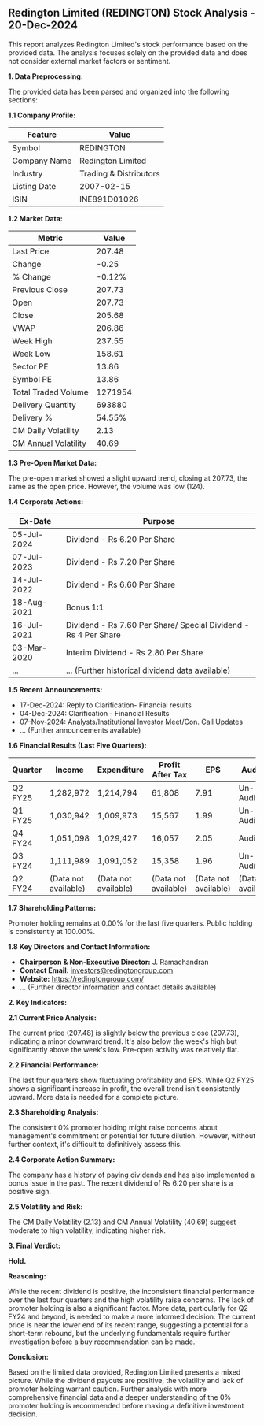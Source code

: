 ## Redington Limited (REDINGTON) Stock Analysis - 20-Dec-2024

This report analyzes Redington Limited's stock performance based on the provided data.  The analysis focuses solely on the provided data and does not consider external market factors or sentiment.

**1. Data Preprocessing:**

The provided data has been parsed and organized into the following sections:

**1.1 Company Profile:**

| Feature             | Value                     |
|----------------------|--------------------------|
| Symbol               | REDINGTON                 |
| Company Name         | Redington Limited          |
| Industry             | Trading & Distributors    |
| Listing Date         | 2007-02-15                |
| ISIN                  | INE891D01026              |


**1.2 Market Data:**

| Metric                | Value      |
|------------------------|------------|
| Last Price             | 207.48     |
| Change                 | -0.25      |
| % Change               | -0.12%     |
| Previous Close         | 207.73     |
| Open                   | 207.73     |
| Close                  | 205.68     |
| VWAP                  | 206.86     |
| Week High              | 237.55     |
| Week Low               | 158.61     |
| Sector PE              | 13.86      |
| Symbol PE              | 13.86      |
| Total Traded Volume    | 1271954   |
| Delivery Quantity      | 693880    |
| Delivery %             | 54.55%    |
| CM Daily Volatility    | 2.13       |
| CM Annual Volatility   | 40.69      |


**1.3 Pre-Open Market Data:**

The pre-open market showed a slight upward trend, closing at 207.73, the same as the open price.  However, the volume was low (124).

**1.4 Corporate Actions:**

| Ex-Date     | Purpose                                      |
|-------------|----------------------------------------------|
| 05-Jul-2024 | Dividend - Rs 6.20 Per Share                 |
| 07-Jul-2023 | Dividend - Rs 7.20 Per Share                 |
| 14-Jul-2022 | Dividend - Rs 6.60 Per Share                 |
| 18-Aug-2021 | Bonus 1:1                                     |
| 16-Jul-2021 | Dividend - Rs 7.60 Per Share/ Special Dividend - Rs 4 Per Share |
| 03-Mar-2020 | Interim Dividend - Rs 2.80 Per Share         |
| ...          | ... (Further historical dividend data available) |


**1.5 Recent Announcements:**

* 17-Dec-2024: Reply to Clarification- Financial results
* 04-Dec-2024: Clarification - Financial Results
* 07-Nov-2024: Analysts/Institutional Investor Meet/Con. Call Updates
* ... (Further announcements available)


**1.6 Financial Results (Last Five Quarters):**

| Quarter      | Income       | Expenditure  | Profit After Tax | EPS     | Audited |
|--------------|--------------|---------------|-------------------|---------|---------|
| Q2 FY25      | 1,282,972    | 1,214,794     | 61,808           | 7.91    | Un-Audited |
| Q1 FY25      | 1,030,942    | 1,009,973     | 15,567           | 1.99    | Un-Audited |
| Q4 FY24      | 1,051,098    | 1,029,427     | 16,057           | 2.05    | Audited  |
| Q3 FY24      | 1,111,989    | 1,091,052     | 15,358           | 1.96    | Un-Audited |
| Q2 FY24      |  (Data not available) | (Data not available) | (Data not available) | (Data not available) | (Data not available) |


**1.7 Shareholding Patterns:**

Promoter holding remains at 0.00% for the last five quarters. Public holding is consistently at 100.00%.


**1.8 Key Directors and Contact Information:**

* **Chairperson & Non-Executive Director:** J. Ramachandran
* **Contact Email:** investors@redingtongroup.com
* **Website:** https://redingtongroup.com/
* ... (Further director information and contact details available)


**2. Key Indicators:**

**2.1 Current Price Analysis:**

The current price (207.48) is slightly below the previous close (207.73), indicating a minor downward trend.  It's also below the week's high but significantly above the week's low.  Pre-open activity was relatively flat.

**2.2 Financial Performance:**

The last four quarters show fluctuating profitability and EPS.  While Q2 FY25 shows a significant increase in profit, the overall trend isn't consistently upward.  More data is needed for a complete picture.

**2.3 Shareholding Analysis:**

The consistent 0% promoter holding might raise concerns about management's commitment or potential for future dilution.  However, without further context, it's difficult to definitively assess this.

**2.4 Corporate Action Summary:**

The company has a history of paying dividends and has also implemented a bonus issue in the past.  The recent dividend of Rs 6.20 per share is a positive sign.

**2.5 Volatility and Risk:**

The CM Daily Volatility (2.13) and CM Annual Volatility (40.69) suggest moderate to high volatility, indicating higher risk.

**3. Final Verdict:**

**Hold.**

**Reasoning:**

While the recent dividend is positive, the inconsistent financial performance over the last four quarters and the high volatility raise concerns.  The lack of promoter holding is also a significant factor.  More data, particularly for Q2 FY24 and beyond, is needed to make a more informed decision.  The current price is near the lower end of its recent range, suggesting a potential for a short-term rebound, but the underlying fundamentals require further investigation before a buy recommendation can be made.

**Conclusion:**

Based on the limited data provided, Redington Limited presents a mixed picture.  While the dividend payouts are positive, the volatility and lack of promoter holding warrant caution.  Further analysis with more comprehensive financial data and a deeper understanding of the 0% promoter holding is recommended before making a definitive investment decision.

